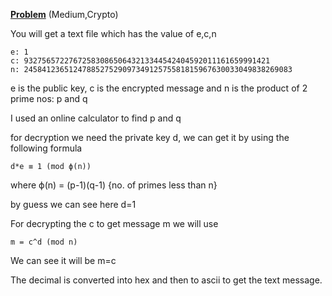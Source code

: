 [**Problem**](https://ctflearn.com/challenge/120)   (Medium,Crypto)

You will get a text file which has the value of e,c,n

```
e: 1
c: 9327565722767258308650643213344542404592011161659991421
n: 245841236512478852752909734912575581815967630033049838269083
```

e is the public key, c is the encrypted message and n is the product of 2 prime nos: p and q

I used an online calculator to find p and q

for decryption we need the private key d, we can get it by using the following formula

```d*e ≡ 1 (mod ϕ(n))```

where ϕ(n) = (p-1)(q-1)    {no. of primes less than n}

by guess we can see here d=1

For decrypting the c to get message m we will use 

```m = c^d (mod n)```

We can see it will be m=c

The decimal is converted into hex and then to ascii to get the text message.

